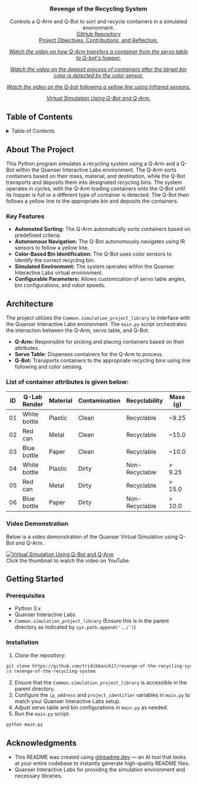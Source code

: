 <div align="center">

<h3 align="center">Revenge of the Recycling System</h3>

  <p align="center">
    Controls a Q-Arm and Q-Bot to sort and recycle containers in a simulated environment.
    <br />
     <a href="https://github.com/tridibbanik17/revenge-of-the-recycling-system">GitHub Repository</a><br>
     <a href="https://www.notion.so/Project-3-Revenge-of-the-Recycling-System-ff665bba9f1842199a552db23e39da63?pvs=4" target="_blank">Project Objectives, Contributions, and Reflection.</a>
  </p>
</div>


<div align="center">
  
_[Watch the video on how Q-Arm transfers a container from the servo table to Q-bot's hopper.](./ServoTable_to_Hopper.mp4)_

_[Watch the video on the deposit process of containers after the target bin color is detected by the color sensor.](./DepositContainers_to_TargetBin.mp4)_

_[Watch the video on the Q-bot following a yellow line using Infrared sensors.](./Q-Bot_Movements_using_IR_sensors.mp4)_

_[Virtual Simulation Using Q-Bot and Q-Arm.](./Virtual_Simulation_Using_Q-Bot_and_Q-Arm.mp4)_

</div>

## Table of Contents

<details>
  <summary>Table of Contents</summary>
  <ol>
    <li>
      <a href="#about-the-project">About The Project</a>
      <ul>
        <li><a href="#key-features">Key Features</a></li>
      </ul>
    </li>
    <li><a href="#architecture">Architecture</a></li>
    <li>
      <a href="#getting-started">Getting Started</a>
      <ul>
        <li><a href="#prerequisites">Prerequisites</a></li>
        <li><a href="#installation">Installation</a></li>
      </ul>
    </li>
    <li><a href="#acknowledgments">Acknowledgments</a></li>
  </ol>
</details>

## About The Project

This Python program simulates a recycling system using a Q-Arm and a Q-Bot within the Quanser Interactive Labs environment. The Q-Arm sorts containers based on their mass, material, and destination, while the Q-Bot transports and deposits them into designated recycling bins. The system operates in cycles, with the Q-Arm loading containers onto the Q-Bot until its hopper is full or a different type of container is detected. The Q-Bot then follows a yellow line to the appropriate bin and deposits the containers.

### Key Features

- **Automated Sorting:** The Q-Arm automatically sorts containers based on predefined criteria.
- **Autonomous Navigation:** The Q-Bot autonomously navigates using IR sensors to follow a yellow line.
- **Color-Based Bin Identification:** The Q-Bot uses color sensors to identify the correct recycling bin.
- **Simulated Environment:** The system operates within the Quanser Interactive Labs virtual environment.
- **Configurable Parameters:** Allows customization of servo table angles, bin configurations, and robot speeds.

## Architecture

The project utilizes the `Common.simulation_project_library` to interface with the Quanser Interactive Labs environment. The `main.py` script orchestrates the interaction between the Q-Arm, servo table, and Q-Bot.

- **Q-Arm:** Responsible for picking and placing containers based on their attributes.
- **Servo Table:** Dispenses containers for the Q-Arm to process.
- **Q-Bot:** Transports containers to the appropriate recycling bins using line following and color sensing.

### List of container attributes is given below:
| ID | Q-Lab Render | Material | Contamination | Recyclability  | Mass (g) | Target Bin    |
| -- | ------------ | -------- | ------------- | -------------- | -------- | ------------- |
| 01 | White bottle | Plastic  | Clean         | Recyclable     | \~9.25   | Bin03 (Blue)  |
| 02 | Red can      | Metal    | Clean         | Recyclable     | \~15.0   | Bin01 (Red)   |
| 03 | Blue bottle  | Paper    | Clean         | Recyclable     | \~10.0   | Bin02 (Green) |
| 04 | White bottle | Plastic  | Dirty         | Non-Recyclable | > 9.25   | Bin04 (White) |
| 05 | Red can      | Metal    | Dirty         | Recyclable     | > 15.0   | Bin01 (Red)   |
| 06 | Blue bottle  | Paper    | Dirty         | Non-Recyclable | > 10.0   | Bin04 (White) |

### Video Demonstration
Below is a video demonstration of the Quanser Virtual Simulation using Q-Bot and Q-Arm.

[![Virtual Simulation Using Q-Bot and Q-Arm](https://img.youtube.com/vi/XYgK-refaHk/0.jpg)](https://www.youtube.com/watch?v=XYgK-refaHk)<br>
Click the thumbnail to watch the video on YouTube.

## Getting Started

### Prerequisites

- Python 3.x
- Quanser Interactive Labs
- `Common.simulation_project_library` (Ensure this is in the parent directory as indicated by `sys.path.append('../')`)

### Installation

1.  Clone the repository:
   ```sh
   git clone https://github.com/tridibbanik17/revenge-of-the-recycling-system.git
   cd revenge-of-the-recycling-system
   ```
2.  Ensure that the `Common.simulation_project_library` is accessible in the parent directory.
3.  Configure the `ip_address` and `project_identifier` variables in `main.py` to match your Quanser Interactive Labs setup.
4.  Adjust servo table and bin configurations in `main.py` as needed.
5.  Run the `main.py` script:
   ```sh
   python main.py
   ```

## Acknowledgments

- This README was created using [gitreadme.dev](https://gitreadme.dev) — an AI tool that looks at your entire codebase to instantly generate high-quality README files.
- Quanser Interactive Labs for providing the simulation environment and necessary libraries.
